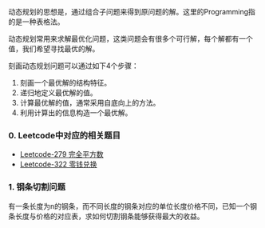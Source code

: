 动态规划的思想是，通过组合子问题来得到原问题的解。这里的Programming指的是一种表格法。



动态规划常用来求解最优化问题，这类问题会有很多个可行解，每个解都有一个值，我们希望寻找最优的解。



刻画动态规划问题可以通过如下4个步骤：

1. 刻画一个最优解的结构特征。
2. 递归地定义最优解的值。
3. 计算最优解的值，通常采用自底向上的方法。
4. 利用计算出的信息构造一个最优解。



### 0. Leetcode中对应的相关题目

- [Leetcode-279 完全平方数](https://leetcode-cn.com/problems/perfect-squares/)
- [Leetcode-322 零钱兑换](https://leetcode-cn.com/problems/coin-change/)



### 1. 钢条切割问题

有一条长度为n的钢条，而不同长度的钢条对应的单位长度价格不同，已知一个钢条长度与价格的对应表，求如何切割钢条能够获得最大的收益。





